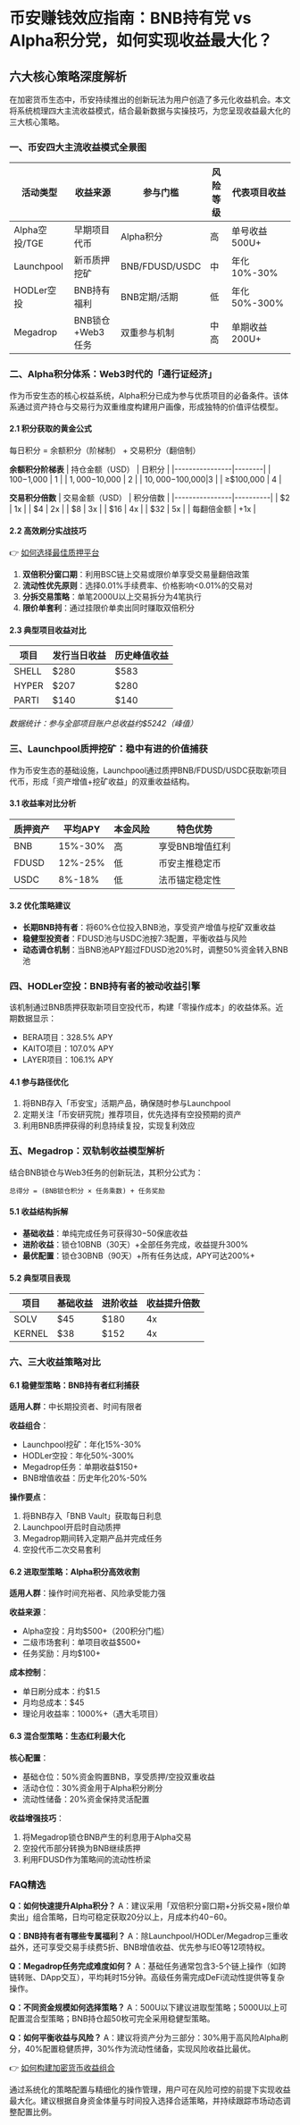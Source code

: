 # 币安赚钱效应指南：BNB持有党 vs Alpha积分党，如何实现收益最大化？

## 六大核心策略深度解析

在加密货币生态中，币安持续推出的创新玩法为用户创造了多元化收益机会。本文将系统梳理四大主流收益模式，结合最新数据与实操技巧，为您呈现收益最大化的三大核心策略。

### 一、币安四大主流收益模式全景图

| 活动类型       | 收益来源          | 参与门槛       | 风险等级 | 代表项目收益 |
|----------------|-------------------|----------------|----------|--------------|
| Alpha空投/TGE  | 早期项目代币      | Alpha积分      | 高       | 单号收益500U+|
| Launchpool     | 新币质押挖矿      | BNB/FDUSD/USDC | 中       | 年化10%-30%  |
| HODLer空投     | BNB持有福利       | BNB定期/活期    | 低       | 年化50%-300% |
| Megadrop       | BNB锁仓+Web3任务  | 双重参与机制    | 中高     | 单期收益200U+|

### 二、Alpha积分体系：Web3时代的「通行证经济」

作为币安生态的核心权益系统，Alpha积分已成为参与优质项目的必备条件。该体系通过资产持仓与交易行为双重维度构建用户画像，形成独特的价值评估模型。

#### 2.1 积分获取的黄金公式

每日积分 = 余额积分（阶梯制） + 交易积分（翻倍制）

**余额积分阶梯表**
| 持仓金额（USD） | 日积分 |
|----------------|--------|
| $100-$1,000    | 1      |
| $1,000-$10,000 | 2      |
| $10,000-$100,000|3      |
| ≥$100,000      | 4      |

**交易积分倍数**
| 交易金额（USD） | 积分倍数 |
|----------------|----------|
| $2             | 1x       |
| $4             | 2x       |
| $8             | 3x       |
| $16            | 4x       |
| $32            | 5x       |
| 每翻倍金额     | +1x      |

#### 2.2 高效刷分实战技巧
👉 [如何选择最佳质押平台](https://bit.ly/okx_welcome)

1. **双倍积分窗口期**：利用BSC链上交易或限价单享受交易量翻倍政策
2. **流动性优先原则**：选择0.01%手续费率、价格影响<0.01%的交易对
3. **分拆交易策略**：单笔2000U以上交易拆分为4笔执行
4. **限价单套利**：通过挂限价单卖出同时赚取双倍积分

#### 2.3 典型项目收益对比
| 项目   | 发行当日收益 | 历史峰值收益 |
|--------|--------------|--------------|
| SHELL  | $280         | $583         |
| HYPER  | $207         | $280         |
| PARTI  | $140         | $140         |

*数据统计：参与全部项目账户总收益约$5242（峰值）*

### 三、Launchpool质押挖矿：稳中有进的价值捕获

作为币安生态的基础设施，Launchpool通过质押BNB/FDUSD/USDC获取新项目代币，形成「资产增值+挖矿收益」的双重收益结构。

#### 3.1 收益率对比分析
| 质押资产 | 平均APY  | 本金风险 | 特色优势               |
|----------|----------|----------|------------------------|
| BNB      | 15%-30%  | 高       | 享受BNB增值红利        |
| FDUSD    | 12%-25%  | 低       | 币安主推稳定币         |
| USDC     | 8%-18%   | 低       | 法币锚定稳定性         |

#### 3.2 优化策略建议
- **长期BNB持有者**：将60%仓位投入BNB池，享受资产增值与挖矿双重收益
- **稳健型投资者**：FDUSD池与USDC池按7:3配置，平衡收益与风险
- **动态调仓机制**：当BNB池APY超过FDUSD池20%时，调整50%资金转入BNB池

### 四、HODLer空投：BNB持有者的被动收益引擎

该机制通过BNB质押获取新项目空投代币，构建「零操作成本」的收益体系。近期数据显示：
- BERA项目：328.5% APY
- KAITO项目：107.0% APY
- LAYER项目：106.1% APY

#### 4.1 参与路径优化
1. 将BNB存入「币安宝」活期产品，确保随时参与Launchpool
2. 定期关注「币安研究院」推荐项目，优先选择有空投预期的资产
3. 利用BNB质押获得的利息持续复投，实现复利效应

### 五、Megadrop：双轨制收益模型解析

结合BNB锁仓与Web3任务的创新玩法，其积分公式为：
```
总得分 = (BNB锁仓积分 × 任务乘数) + 任务奖励
```

#### 5.1 收益结构拆解
- **基础收益**：单纯完成任务可获得$30-$50保底收益
- **进阶收益**：锁仓10BNB（30天）+全部任务完成，收益提升300%
- **最优配置**：锁仓30BNB（90天）+所有任务达成，APY可达200%+

#### 5.2 典型项目表现
| 项目    | 基础收益 | 进阶收益 | 收益提升倍数 |
|---------|----------|----------|--------------|
| SOLV    | $45      | $180     | 4x           |
| KERNEL  | $38      | $152     | 4x           |

### 六、三大收益策略对比

#### 6.1 稳健型策略：BNB持有者红利捕获
**适用人群**：中长期投资者、时间有限者

**收益组合**：
- Launchpool挖矿：年化15%-30%
- HODLer空投：年化50%-300%
- Megadrop任务：单期收益$150+
- BNB增值收益：历史年化20%-50%

**操作要点**：
1. 将BNB存入「BNB Vault」获取每日利息
2. Launchpool开启时自动质押
3. Megadrop期间转入定期产品并完成任务
4. 空投代币二次交易套利

#### 6.2 进取型策略：Alpha积分高效收割
**适用人群**：操作时间充裕者、风险承受能力强

**收益来源**：
- Alpha空投：月均$500+（200积分门槛）
- 二级市场套利：单项目收益$500+
- 任务奖励：月均$100+

**成本控制**：
- 单日刷分成本：约$1.5
- 月均总成本：$45
- 理论月收益率：1000%+（遇大毛项目）

#### 6.3 混合型策略：生态红利最大化
**核心配置**：
- 基础仓位：50%资金购置BNB，享受质押/空投双重收益
- 活动仓位：30%资金用于Alpha积分刷分
- 流动性储备：20%资金保持灵活配置

**收益增强技巧**：
1. 将Megadrop锁仓BNB产生的利息用于Alpha交易
2. 空投代币部分转换为BNB继续质押
3. 利用FDUSD作为策略间的流动性桥梁

### FAQ精选

**Q：如何快速提升Alpha积分？**
A：建议采用「双倍积分窗口期+分拆交易+限价单卖出」组合策略，日均可稳定获取20分以上，月成本约$40-$60。

**Q：BNB持有者有哪些专属福利？**
A：除Launchpool/HODLer/Megadrop三重收益外，还可享受交易手续费5折、BNB增值收益、优先参与IEO等12项特权。

**Q：Megadrop任务完成难度如何？**
A：基础任务通常包含3-5个链上操作（如跨链转账、DApp交互），平均耗时15分钟。高级任务需完成DeFi流动性提供等复杂操作。

**Q：不同资金规模如何选择策略？**
A：500U以下建议进取型策略；5000U以上可配置混合型策略；BNB持仓超50枚可完全采用稳健型策略。

**Q：如何平衡收益与风险？**
A：建议将资产分为三部分：30%用于高风险Alpha刷分，40%配置稳健质押，30%作为流动性储备，实现风险收益比最优。

👉 [如何构建加密货币收益组合](https://bit.ly/okx_welcome)

通过系统化的策略配置与精细化的操作管理，用户可在风险可控的前提下实现收益最大化。建议根据自身资金体量与时间投入选择合适策略，并持续跟踪市场动态调整配置比例。